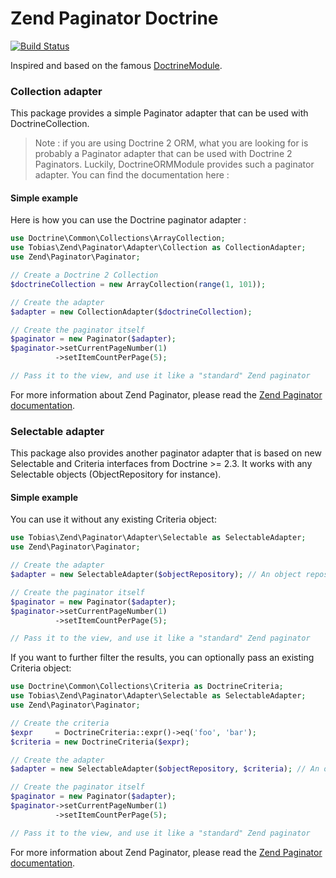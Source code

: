 # Zend Paginator Doctrine

[![Build Status](https://travis-ci.com/tobias-trozowski/zend-paginator-doctrine.svg)](https://travis-ci.com/tobias-trozowski/zend-paginator-doctrine)

Inspired and based on the famous [DoctrineModule](https://github.com/doctrine/DoctrineModule).

### Collection adapter

This package provides a simple Paginator adapter that can be used with DoctrineCollection.

> Note : if you are using Doctrine 2 ORM, what you are looking for is probably a Paginator adapter that can be used with Doctrine 2 Paginators. Luckily, DoctrineORMModule provides such a paginator adapter. You can find the documentation here :

#### Simple example

Here is how you can use the Doctrine paginator adapter :

```php
use Doctrine\Common\Collections\ArrayCollection;
use Tobias\Zend\Paginator\Adapter\Collection as CollectionAdapter;
use Zend\Paginator\Paginator;

// Create a Doctrine 2 Collection
$doctrineCollection = new ArrayCollection(range(1, 101));

// Create the adapter
$adapter = new CollectionAdapter($doctrineCollection);

// Create the paginator itself
$paginator = new Paginator($adapter);
$paginator->setCurrentPageNumber(1)
          ->setItemCountPerPage(5);

// Pass it to the view, and use it like a "standard" Zend paginator
```

For more information about Zend Paginator, please read the [Zend Paginator documentation](http://framework.zend.com/manual/2.0/en/modules/zend.paginator.introduction.html).

### Selectable adapter

This package also provides another paginator adapter that is based on new Selectable and Criteria interfaces from
Doctrine >= 2.3. It works with any Selectable objects (ObjectRepository for instance).

#### Simple example

You can use it without any existing Criteria object:

```php
use Tobias\Zend\Paginator\Adapter\Selectable as SelectableAdapter;
use Zend\Paginator\Paginator;

// Create the adapter
$adapter = new SelectableAdapter($objectRepository); // An object repository implements Selectable

// Create the paginator itself
$paginator = new Paginator($adapter);
$paginator->setCurrentPageNumber(1)
          ->setItemCountPerPage(5);

// Pass it to the view, and use it like a "standard" Zend paginator
```

If you want to further filter the results, you can optionally pass an existing Criteria object:

```php
use Doctrine\Common\Collections\Criteria as DoctrineCriteria;
use Tobias\Zend\Paginator\Adapter\Selectable as SelectableAdapter;
use Zend\Paginator\Paginator;

// Create the criteria
$expr     = DoctrineCriteria::expr()->eq('foo', 'bar');
$criteria = new DoctrineCriteria($expr);

// Create the adapter
$adapter = new SelectableAdapter($objectRepository, $criteria); // An object repository implements Selectable

// Create the paginator itself
$paginator = new Paginator($adapter);
$paginator->setCurrentPageNumber(1)
          ->setItemCountPerPage(5);

// Pass it to the view, and use it like a "standard" Zend paginator
```

For more information about Zend Paginator, please read the [Zend Paginator documentation](http://framework.zend.com/manual/2.3/en/modules/zend.paginator.introduction.html).
